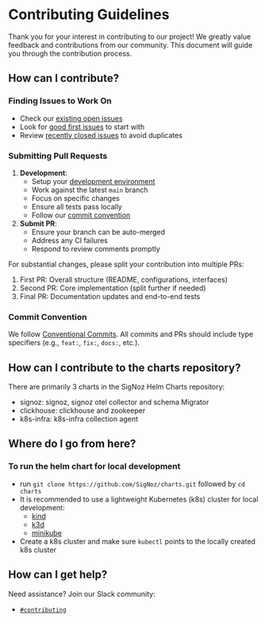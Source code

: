 # Contributing Guidelines
Thank you for your interest in contributing to our project! We greatly value feedback and contributions from our community. This document will guide you through the contribution process.

## How can I contribute?

### Finding Issues to Work On
- Check our [existing open issues](https://github.com/SigNoz/charts/issues?q=is%3Aopen+is%3Aissue)
- Look for [good first issues](https://github.com/SigNoz/charts/issues?q=is%3Aissue+is%3Aopen+label%3A%22good+first+issue%22) to start with
- Review [recently closed issues](https://github.com/SigNoz/charts/issues?q=is%3Aissue+is%3Aclosed) to avoid duplicates

### Submitting Pull Requests
1. **Development**:
   - Setup your [development environment](#where-do-i-go-from-here)
   - Work against the latest `main` branch
   - Focus on specific changes
   - Ensure all tests pass locally
   - Follow our [commit convention](#commit-convention)
2. **Submit PR**:
   - Ensure your branch can be auto-merged
   - Address any CI failures
   - Respond to review comments promptly

For substantial changes, please split your contribution into multiple PRs:
1. First PR: Overall structure (README, configurations, interfaces)
2. Second PR: Core implementation (split further if needed)
3. Final PR: Documentation updates and end-to-end tests

### Commit Convention
We follow [Conventional Commits](https://www.conventionalcommits.org/en/v1.0.0/). All commits and PRs should include type specifiers (e.g., `feat:`, `fix:`, `docs:`, etc.).

## How can I contribute to the charts repository?
There are primarily 3 charts in the SigNoz Helm Charts repository:
- signoz: signoz, signoz otel collector and schema Migrator
- clickhouse: clickhouse and zookeeper
- k8s-infra: k8s-infra collection agent


## Where do I go from here? 
### To run the helm chart for local development
- run `git clone https://github.com/SigNoz/charts.git` followed by `cd charts`
- It is recommended to use a lightweight Kubernetes (k8s) cluster for local development:
  - [kind](https://kind.sigs.k8s.io/docs/user/quick-start/#installation)
  - [k3d](https://k3d.io/#installation)
  - [minikube](https://minikube.sigs.k8s.io/docs/start/)
- Create a k8s cluster and make sure `kubectl` points to the locally created k8s cluster

## How can I get help?
Need assistance? Join our Slack community:
- [`#contributing`](https://signoz-community.slack.com/archives/C01LWQ8KS7M)
